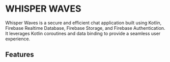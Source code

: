 <h1>WHISPER WAVES</h1>

Whisper Waves is a secure and efficient chat application built using Kotlin, Firebase Realtime Database, Firebase Storage, and Firebase Authentication. It leverages Kotlin coroutines and data binding to provide a seamless user experience.

<h2>Features</h2>



